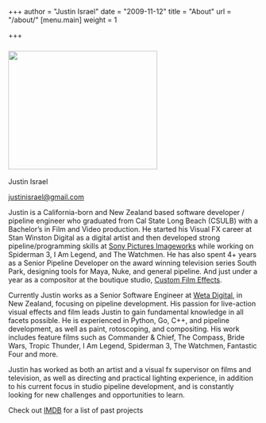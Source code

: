 +++
author = "Justin Israel"
date = "2009-11-12"
title = "About"
url = "/about/"
[menu.main]
weight = 1

+++
### <img class="alignleft size-full wp-image-222" title="photo1-300x239" src="/wp-content/uploads/2009/11/photo1-300x2391.jpeg" alt="" width="300" height="239" />

Justin Israel

<span style="color: #ff6600;"><a href='mailto:jus%74ini%73rael@gmail%2Ec%6Fm'>justinisrael@gmail.com</a></span>

Justin is a California-born and New Zealand based software developer / pipeline engineer who graduated from Cal State Long Beach (CSULB) with a Bachelor’s in Film and Video production. He started his Visual FX career at Stan Winston Digital as a digital artist and then developed strong pipeline/programming skills at [Sony Pictures Imageworks](http://www.imageworks.com/) while working on Spiderman 3, I Am Legend, and The Watchmen. He has also spent 4+ years as a Senior Pipeline Developer on the award winning television series South Park, designing tools for Maya, Nuke, and general pipeline. And just under a year as a compositor at the boutique studio, [Custom Film Effects](http://www.imdb.com/company/co0067412/).

Currently Justin works as a Senior Software Engineer at [Weta Digital](wetafx.co.nz), in New Zealand, focusing on pipeline development. His passion for live-action visual effects and film leads Justin to gain fundamental knowledge in all facets possible. He is experienced in Python, Go, C++, and pipeline development, as well as paint, rotoscoping, and compositing. His work includes feature films such as Commander & Chief, The Compass, Bride Wars, Tropic Thunder, I Am Legend, Spiderman 3, The Watchmen, Fantastic Four and more.

Justin has worked as both an artist and a visual fx supervisor on films and television, as well as directing and practical lighting experience, in addition to his current focus in studio pipeline development, and is constantly looking for new challenges and opportunities to learn.

Check out [IMDB](http://www.imdb.com/name/nm1920992/) for a list of past projects